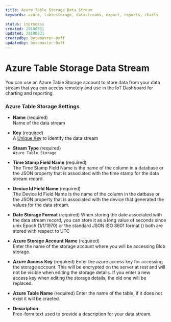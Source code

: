 ```yaml
---
title: Azure Table Storage Data Stream
keywords: azure, tablestorage, datastreams, export, reports, charts

status: inprocess
created: 20180331
updated: 20180331
createdby: bytemaster-0xff
updatedby: bytemaster-0xff
---
```

# Azure Table Storage Data Stream

You can use an Azure Table Storage account to store data from your data stream that you can access remotely and use in the IoT Dashboard for charting and reporting.

### Azure Table Storage Settings

* **Name** (required)  
Name of the data stream

* **Key** (required)  
A [Unique Key](../Topics/Keys.md) to identify the data stream

* **Steam Type** (required)  
`Azure Table Storage`

* **Time Stamp Field Name** (required)  
The Time Stamp Field Name is the name of the column in a database or the JSON property that is associated with the time stamp for the data stream record.

* **Device Id Field Name** (required)    
The Device Id Field Name is the name of the column in the datbase or the JSON property that is associated with the device that generated the values for the data stream.

* **Date Storage Format** (required)
When storing the date associated with the data stream record, you can store it as a long value of seconds since unix Epoch (1/1/1970) or the standard JSON ISO 8601 format () both are stored with respect to UTC

* **Azure Storage Account Name** (required)  
Enter the name of the storage account where you will be accessing Blob storage.

* **Azure Access Key** (required)
Enter the azure access key for accessing the storage account.  This will be encrypted on the server at rest and will not be visible when editing the storage details.  If you enter a new access key when editing the storage details, the old one will be replaced.

* **Azure Table Name** (required)
Enter the name of the table, if it does not exist it will be craeted.

* **Description**     
Free-form text used to provide a description for your data stream.



